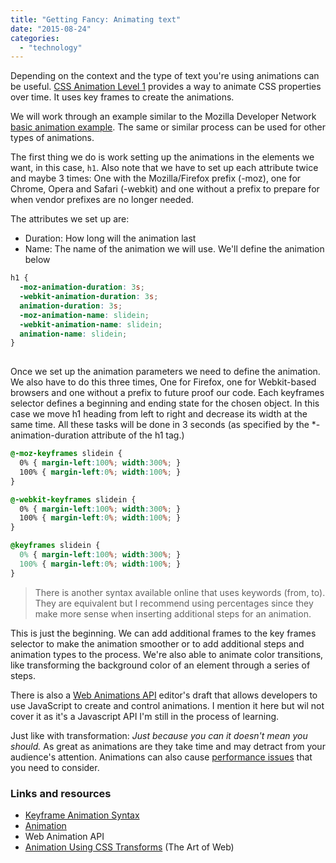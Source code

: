```yaml
---
title: "Getting Fancy: Animating text"
date: "2015-08-24"
categories: 
  - "technology"
---
```


Depending on the context and the type of text you're using animations can be useful. [CSS Animation Level 1](cssanimations) provides a way to animate CSS properties over time. It uses key frames to create the animations.

We will work through an example similar to the Mozilla Developer Network [basic animation example](https://developer.mozilla.org/samples/cssref/animations/cssanim1.html). The same or similar process can be used for other types of animations.

The first thing we do is work setting up the animations in the elements we want, in this case, `h1`. Also note that we have to set up each attribute twice and maybe 3 times: One with the Mozilla/Firefox prefix (-moz), one for Chrome, Opera and Safari (-webkit) and one without a prefix to prepare for when vendor prefixes are no longer needed.

The attributes we set up are:

- Duration: How long will the animation last
- Name: The name of the animation we will use. We'll define the animation below

```css
h1 {
  -moz-animation-duration: 3s;
  -webkit-animation-duration: 3s;
  animation-duration: 3s;
  -moz-animation-name: slidein;
  -webkit-animation-name: slidein;
  animation-name: slidein;
}
    
```

Once we set up the animation parameters we need to define the animation. We also have to do this three times, One for Firefox, one for Webkit-based browsers and one without a prefix to future proof our code. Each keyframes selector defines a beginning and ending state for the chosen object. In this case we move h1 heading from left to right and decrease its width at the same time. All these tasks will be done in 3 seconds (as specified by the \*-animation-duration attribute of the h1 tag.)

```css
@-moz-keyframes slidein {
  0% { margin-left:100%; width:300%; }
  100% { margin-left:0%; width:100%; }
}

@-webkit-keyframes slidein {
  0% { margin-left:100%; width:300%; }
  100% { margin-left:0%; width:100%; }
}

@keyframes slidein {
  0% { margin-left:100%; width:300%; }
  100% { margin-left:0%; width:100%; }
}
```

> There is another syntax available online that uses keywords (from, to). They are equivalent but I recommend using percentages since they make more sense when inserting additional steps for an animation.

This is just the beginning. We can add additional frames to the key frames selector to make the animation smoother or to add additional steps and animation types to the process. We're also able to animate color transitions, like transforming the background color of an element through a series of steps.

There is also a [Web Animations API](https://w3c.github.io/web-animations/) editor's draft that allows developers to use JavaScript to create and control animations. I mention it here but wil not cover it as it's a Javascript API I'm still in the process of learning.

Just like with transformation: _Just because you can it doesn't mean you should._ As great as animations are they take time and may detract from your audience's attention. Animations can also cause [performance issues](http://www.html5rocks.com/en/tutorials/speed/high-performance-animations/) that you need to consider.

### Links and resources

- [Keyframe Animation Syntax](https://css-tricks.com/snippets/css/keyframe-animation-syntax/)
- [Animation](https://css-tricks.com/almanac/properties/a/animation/)
- Web Animation API
- [Animation Using CSS Transforms](http://www.the-art-of-web.com/css/css-animation/) (The Art of Web)
